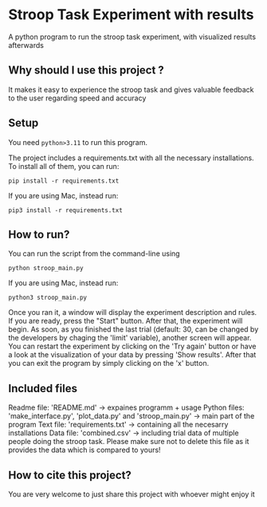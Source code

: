 # Stroop Task Experiment with results 

A python program to run the stroop task experiment, with visualized results afterwards


## Why should I use this project ?

It makes it easy to experience the stroop task and gives valuable feedback to the user regarding speed and accuracy


## Setup

You need `python>3.11` to run this program.

The project includes a requirements.txt with all the necessary installations.
To install all of them, you can run:

```
pip install -r requirements.txt
``` 

If you are using Mac, instead run:

```
pip3 install -r requirements.txt
``` 


## How to run?

You can run the script from the command-line using
```
python stroop_main.py
```

If you are using Mac, instead run:
```
python3 stroop_main.py
```

Once you ran it, a window will display the experiment description and rules.
If you are ready, press the "Start" button.
After that, the experiment will begin.
As soon, as you finished the last trial (default: 30, can be changed by the developers by chaging the 'limit' variable), another screen will appear.
You can restart the experiment by clicking on the 'Try again' button or have a look at the visualization of your data by pressing 'Show results'.
After that you can exit the program by simply clicking on the 'x' button.

## Included files

Readme file: 'README.md' -> expaines programm + usage
Python files: 'make_interface.py', 'plot_data.py' and 'stroop_main.py' -> main part of the program
Text file: 'requirements.txt' -> containing all the necesarry installations
Data file: 'combined.csv' -> including trial data of multiple people doing the stroop task. Please make sure not to delete this file as it provides the data which is compared to yours!

## How to cite this project?

You are very welcome to just share this project with whoever might enjoy it 

